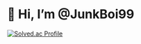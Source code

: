 # 👋 Hi, I’m @JunkBoi99

[![Solved.ac
Profile](http://mazassumnida.wtf/api/v2/generate_badge?boj={junk06})](https://solved.ac/{junk06})

<!---
JunkBoi99/JunkBoi99 is a ✨ special ✨ repository because its `README.md` (this file) appears on your GitHub profile.
You can click the Preview link to take a look at your changes.
--->
